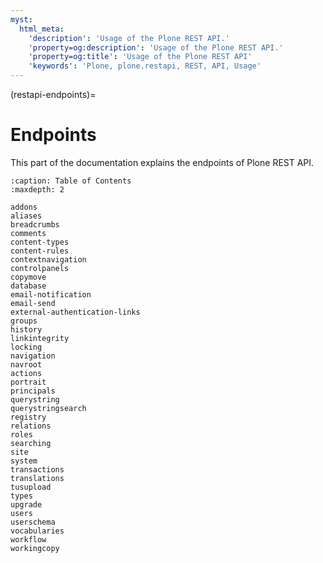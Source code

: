 ```yaml
---
myst:
  html_meta:
    'description': 'Usage of the Plone REST API.'
    'property=og:description': 'Usage of the Plone REST API.'
    'property=og:title': 'Usage of the Plone REST API'
    'keywords': 'Plone, plone.restapi, REST, API, Usage'
---
```


(restapi-endpoints)=

# Endpoints

This part of the documentation explains the endpoints of Plone REST API.

```{toctree}
:caption: Table of Contents
:maxdepth: 2

addons
aliases
breadcrumbs
comments
content-types
content-rules
contextnavigation
controlpanels
copymove
database
email-notification
email-send
external-authentication-links
groups
history
linkintegrity
locking
navigation
navroot
actions
portrait
principals
querystring
querystringsearch
registry
relations
roles
searching
site
system
transactions
translations
tusupload
types
upgrade
users
userschema
vocabularies
workflow
workingcopy
```
